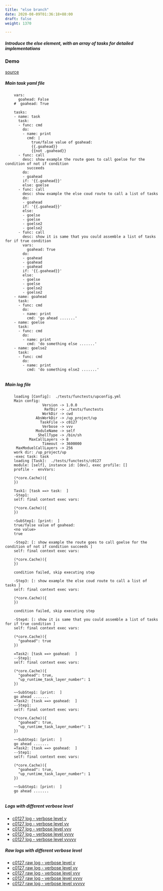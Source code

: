 ```yaml
---
title: "else branch"
date: 2020-08-09T01:36:18+88:00
draft: false
weight: 1370

---
```


##### Introduce the else element, with an array of tasks for detailed implementations


### Demo








[source](https://github.com/upcmd/up/blob/master/tests/functests/c0127.yml)

##### Main task yaml file
```
    vars:
      goahead: False
    #  goahead: True
    
    tasks:
    - name: task
      task:
      - func: cmd
        do:
        - name: print
          cmd: |
            true/false value of goahead:
            {{.goahead}}
            {{not .goahead}}
      - func: call
        desc: show example the route goes to call goelse for the condition of not if condition
          succeeds
        do:
        - goahead
        if: '{{.goahead}}'
        else: goelse
      - func: call
        desc: show example the else coud route to call a list of tasks
        do:
        - goahead
        if: '{{.goahead}}'
        else:
        - goelse
        - goelse
        - goelse2
        - goelse2
      - func: call
        desc: show it is same that you could assemble a list of tasks for if true condition
        vars:
          goahead: True
        do:
        - goahead
        - goahead
        - goahead
        if: '{{.goahead}}'
        else:
        - goelse
        - goelse
        - goelse2
        - goelse2
    - name: goahead
      task:
      - func: cmd
        do:
        - name: print
          cmd: 'go ahead .......'
    - name: goelse
      task:
      - func: cmd
        do:
        - name: print
          cmd: 'do something else .......'
    - name: goelse2
      task:
      - func: cmd
        do:
        - name: print
          cmd: 'do something else2 .......'
    
```
##### Main log file
```
    loading [Config]:  ./tests/functests/upconfig.yml
    Main config:
                 Version -> 1.0.0
                  RefDir -> ./tests/functests
                 WorkDir -> cwd
              AbsWorkDir -> /up_project/up
                TaskFile -> c0127
                 Verbose -> vvv
              ModuleName -> self
               ShellType -> /bin/sh
           MaxCallLayers -> 8
                 Timeout -> 3600000
     MaxModuelCallLayers -> 256
    work dir: /up_project/up
    -exec task: task
    loading [Task]:  ./tests/functests/c0127
    module: [self], instance id: [dev], exec profile: []
    profile -  envVars:
    
    (*core.Cache)({
    })
    
    Task1: [task ==> task:  ]
    -Step1:
    self: final context exec vars:
    
    (*core.Cache)({
    })
    
    ~SubStep1: [print:  ]
    true/false value of goahead:
    <no value>
    true
    
    -Step2: [: show example the route goes to call goelse for the condition of not if condition succeeds ]
    self: final context exec vars:
    
    (*core.Cache)({
    })
    
    condition failed, skip executing step 
    
    -Step3: [: show example the else coud route to call a list of tasks ]
    self: final context exec vars:
    
    (*core.Cache)({
    })
    
    condition failed, skip executing step 
    
    -Step4: [: show it is same that you could assemble a list of tasks for if true condition ]
    self: final context exec vars:
    
    (*core.Cache)({
      "goahead": true
    })
    
    =Task2: [task ==> goahead:  ]
    --Step1:
    self: final context exec vars:
    
    (*core.Cache)({
      "goahead": true,
      "up_runtime_task_layer_number": 1
    })
    
    ~~SubStep1: [print:  ]
    go ahead .......
    =Task2: [task ==> goahead:  ]
    --Step1:
    self: final context exec vars:
    
    (*core.Cache)({
      "goahead": true,
      "up_runtime_task_layer_number": 1
    })
    
    ~~SubStep1: [print:  ]
    go ahead .......
    =Task2: [task ==> goahead:  ]
    --Step1:
    self: final context exec vars:
    
    (*core.Cache)({
      "goahead": true,
      "up_runtime_task_layer_number": 1
    })
    
    ~~SubStep1: [print:  ]
    go ahead .......
    
```


##### Logs with different verbose level
* [c0127 log - verbose level v](../../logs/c0127_v)
* [c0127 log - verbose level vv](../../logs/c0127_vv)
* [c0127 log - verbose level vvv](../../logs/c0127_vvvv)
* [c0127 log - verbose level vvvv](../../logs/c0127_vvvv)
* [c0127 log - verbose level vvvvv](../../logs/c0127_vvvvv)

##### Raw logs with different verbose level
* [c0127 raw log - verbose level v](../../reflogs/c0127_v.log)
* [c0127 raw log - verbose level vv](../../reflogs/c0127_vv.log)
* [c0127 raw log - verbose level vvv](../../reflogs/c0127_vvv.log)
* [c0127 raw log - verbose level vvvv](../../reflogs/c0127_vvvv.log)
* [c0127 raw log - verbose level vvvvv](../../reflogs/c0127_vvvvv.log)







